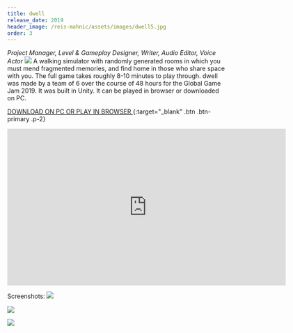 ```yaml
---
title: dwell
release_date: 2019
header_image: /reis-mahnic/assets/images/dwell5.jpg
order: 3
---
```

_Project Manager, Level & Gameplay Designer, Writer, Audio Editor, Voice Actor_
![](/reis-mahnic/assets/images/dwell1.jpg)
A walking simulator with randomly generated rooms in which you must mend fragmented memories, and find home in those who share space with you. The full game takes roughly 8-10 minutes to play through. dwell was made by a team of 6 over the course of 48 hours for the Global Game Jam 2019. It was built in Unity. It can be played in browser or downloaded on PC. 
<br>

[DOWNLOAD ON PC OR PLAY IN BROWSER ](https://katietdyer.itch.io/dwell){:target="_blank" .btn .btn-primary .p-2}

<iframe src="https://player.vimeo.com/video/324784300" width="640" height="360" frameborder="0" allow="autoplay; fullscreen" allowfullscreen></iframe>

Screenshots:
![](/reis-mahnic/assets/images/dwell2.jpg)

![](/reis-mahnic/assets/images/dwell3.jpg)

![](/reis-mahnic/assets/images/dwell4.jpg)
